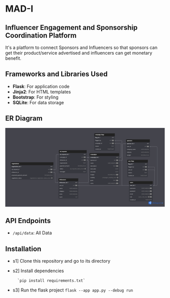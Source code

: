# MAD-I

## Influencer Engagement and Sponsorship Coordination Platform
It's a platform to connect Sponsors and Influencers so that sponsors can get their product/service advertised and influencers can get monetary benefit.

## Frameworks and Libraries Used
- **Flask**: For application code
- **Jinja2**: For HTML templates
- **Bootstrap**: For styling
- **SQLite**: For data storage

## ER Diagram

![ER DIagram](static/MAD-I.png)

## API Endpoints
- `/api/data`: All Data


## Installation

- s1] Clone this repository and go to its directory

- s2] Install dependencies

        `pip install requirements.txt`

- s3] Run the flask project
        `flask --app app.py --debug run`


